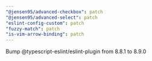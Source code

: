 ```yaml
---
"@jensen95/advanced-checkbox": patch
"@jensen95/advanced-select": patch
"eslint-config-custom": patch
"fuzzy-match": patch
"is-vim-arrow-binding": patch
---
```


Bump @typescript-eslint/eslint-plugin from 8.8.1 to 8.9.0


